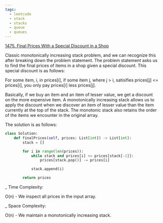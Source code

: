 ```yaml
---
tags:
  - leetcode
  - stack
  - stacks
  - queue
  - queues
---
```


<a href="https://leetcode.com/problems/final-prices-with-a-special-discount-in-a-shop/">
1475. Final Prices With a Special Discount in a Shop</a>

Classic monotonically increasing stack problem, and we can recognize this after
breaking down the problem statement. The problem statement asks us to find the
final prices of items in a shop given a special discount. This special discount
is as follows:

For some item, i, in prices[i], if some item j, where j > i, satisifies
prices[j] <= prices[i], you only pay prices[i] less prices[j].

Basically, if we buy an item and an item of lesser value, we get a discount on
the more expensive item. A monotonically increasing stack allows us to apply the
discount when we discover an item of lesser value than the item currently at the
top of the stack. The monotonic stack also retains the order of the items we
encounter in the original array.

The solution is as follows:

```python
class Solution:
    def finalPrices(self, prices: List[int]) -> List[int]:
        stack = []

        for i in range(len(prices)):
            while stack and prices[i] <= prices[stack[-1]]:
                prices[stack.pop()] -= prices[i]

            stack.append(i)

        return prices
```

\_ Time Complexity:

O(n) - We inspect all prices in the input array.

\_ Space Complexity:

O(n) - We maintain a monotonically increasing stack.
